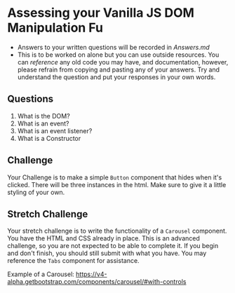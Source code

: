 # Assessing your Vanilla JS DOM Manipulation Fu
* Answers to your written questions will be recorded in *Answers.md* 
* This is to be worked on alone but you can use outside resources. You can *reference* any old code you may have, and documentation, however, please refrain from copying and pasting any of your answers. Try and understand the question and put your responses in your own words.

## Questions
1. What is the DOM?
2. What is an event?
3. What is an event listener?
4. What is a Constructor

## Challenge
Your Challenge is to make a simple `Button` component that hides when it's clicked. There will be three instances in the html. Make sure to give it a little styling of your own.

## Stretch Challenge
Your stretch challenge is to write the functionality of a `Carousel` component. You have the HTML and CSS already in place. This is an advanced challenge, so you are not expected to be able to complete it. If you begin and don't finish, you should still submit with what you have. You may reference the `Tabs` component for assistance.

Example of a Carousel: https://v4-alpha.getbootstrap.com/components/carousel/#with-controls
